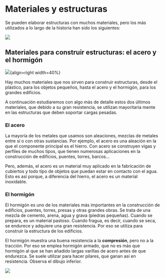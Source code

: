 # Materiales y estructuras

Se pueden elaborar estructuras con muchos
materiales, pero los más utilizados a lo largo de la historia han sido
los siguientes:

![](../media/materiales.png)


## Materiales para construir estructuras: el acero y el hormigón

![](../media/image53.png){align=right width=40%}

Hay muchos materiales que nos sirven para construir estructuras, desde
el plástico, para los objetos pequeños, hasta el acero y el hormigón,
para los grandes edificios.


A continuación estudiaremos con algo más de detalle estos dos últimos
materiales, que debido a su gran resistencia, se utilizan mayoritaria
mente en las estructuras que deben soportar cargas pesadas.

### El acero

La mayoría de los metales que usamos son aleaciones, mezclas de metales
entre sí o con otras sustancias. Por ejemplo, el acero es una aleación
en la que el componente principal es el hierro. Con acero se construyen
vigas y perfiles de muchos tipos, que tienen numerosas aplicaciones en
la construcción de edificios, puentes, torres, barcos\...

Pero, además, el acero es un material muy aplicado en la fabricación de
cubiertos y todo tipo de objetos que puedan estar en contacto con el
agua. Esto es así porque, a diferencia del hierro, el acero es un
material inoxidable.

### El hormigón

El hormigón es uno de los materiales más importantes en la construcción
de edificios, puentes, torres, presas y otras grandes obras. Se trata de
una mezcla de cemento, arena, agua y grava (piedras pequeñas). Cuando se
prepara, es un material pastoso. Cuando fragua, es decir, cuando se
seca, se endurece y adquiere una gran resistencia. Por eso se utiliza
para construir la estructura de los edificios.

El hormigón muestra una buena resistencia a la **compresión**, pero no a
la tracción. Por eso se emplea hormigón armado, que no es más que
hormigón al que se han añadido largas varillas de acero antes de que
endurezca. Se suele utilizar para hacer pilares, que ganan así en
resistencia. Observa el dibujo inferior.

![](../media/image54.png)
